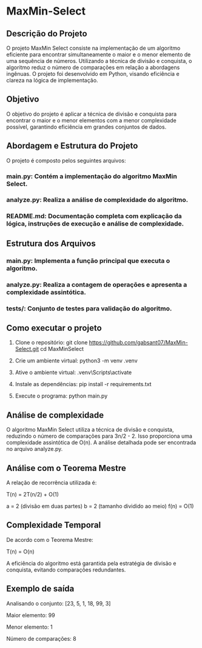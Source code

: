 # MaxMin-Select

## Descrição do Projeto

O projeto MaxMin Select consiste na implementação de um algoritmo eficiente para encontrar simultaneamente o maior e o menor elemento de uma sequência de números. Utilizando a técnica de divisão e conquista, o algoritmo reduz o número de comparações em relação a abordagens ingênuas. O projeto foi desenvolvido em Python, visando eficiência e clareza na lógica de implementação.

## Objetivo

O objetivo do projeto é aplicar a técnica de divisão e conquista para encontrar o maior e o menor elementos com a menor complexidade possível, garantindo eficiência em grandes conjuntos de dados.

## Abordagem e Estrutura do Projeto

O projeto é composto pelos seguintes arquivos:

### main.py: Contém a implementação do algoritmo MaxMin Select.

### analyze.py: Realiza a análise de complexidade do algoritmo.

### README.md: Documentação completa com explicação da lógica, instruções de execução e análise de complexidade.

## Estrutura dos Arquivos

### main.py: Implementa a função principal que executa o algoritmo.

### analyze.py: Realiza a contagem de operações e apresenta a complexidade assintótica.

### tests/: Conjunto de testes para validação do algoritmo.

## Como executar o projeto

1. Clone o repositório:
   git clone https://github.com/gabsant07/MaxMin-Select.git
   cd MaxMinSelect

2. Crie um ambiente virtual:
   python3 -m venv .venv

3. Ative o ambiente virtual:
   .venv\Scripts\activate

4. Instale as dependências:
   pip install -r requirements.txt

5. Execute o programa:
   python main.py

## Análise de complexidade 

O algoritmo MaxMin Select utiliza a técnica de divisão e conquista, reduzindo o número de comparações para 3n/2 - 2. Isso proporciona uma complexidade assintótica de O(n). A análise detalhada pode ser encontrada no arquivo analyze.py.

## Análise com o Teorema Mestre

A relação de recorrência utilizada é:

T(n) = 2T(n/2) + O(1)

a = 2 (divisão em duas partes)
b = 2 (tamanho dividido ao meio)
f(n) = O(1)

## Complexidade Temporal

De acordo com o Teorema Mestre:

T(n) = O(n)

A eficiência do algoritmo está garantida pela estratégia de divisão e conquista, evitando comparações redundantes.

## Exemplo de saída

Analisando o conjunto: [23, 5, 1, 18, 99, 3]

Maior elemento: 99

Menor elemento: 1

Número de comparações: 8
